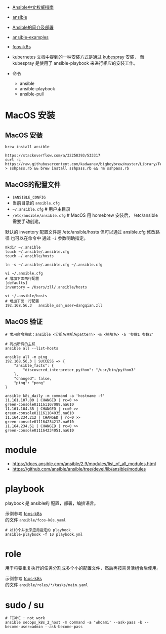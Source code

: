 - [Ansible中文权威指南](http://www.ansible.com.cn/)
- [ansible](https://www.ansible.com/)
- [Ansible的简介及部署](https://blog.csdn.net/qq_36023219/article/details/105763094)
- [ansible-examples](https://github.com/ansible/ansible-examples)
- [fcos-k8s](https://github.com/pvamos/fcos-k8s/blob/main/ansible/roles/kubeadm-init/tasks/main.yaml)
- kubernetes 文档中提到的一种安装方式是通过 [kubespray](https://github.com/kubernetes-sigs/kubespray) 安装，
 而 kubespray 是使用了 ansible-playbook 来进行相应的安装工作。

- 命令
    - ansible
    - ansible-playbook
    - ansible-pull


# MacOS 安装

## MacOS 安装
```shell
brew install ansible

https://stackoverflow.com/a/32258393/533317
curl -L https://raw.githubusercontent.com/kadwanev/bigboybrew/master/Library/Formula/sshpass.rb > sshpass.rb && brew install sshpass.rb && rm sshpass.rb
```


## MacOS的配置文件

- `$ANSIBLE_CONFIG`
- 当前目录的 `ansible.cfg`
- `~/.ansible.cfg`           # 用户主目录
- `/etc/ansible/ansible.cfg` # MacOS 用 homebrew 安装后， /etc/ansible 需要手动创建。

 
默认的 inventory 配置文件是 /etc/ansible/hosts  但可以通过 ansible.cfg 修改路径
也可以在命令中 通过 `-i` 参数明确指定。


```shell
mkdir ~/.ansible
touch ~/.ansible/.ansible.cfg
touch ~/.ansible/hosts

ln -s ~/.ansible/.ansible.cfg ~/.ansible.cfg

vi ~/.ansible.cfg
# 增加下面两行配置
[defaults]
inventory = /Users/zll/.ansible/hosts

vi ~/.ansible/hosts
# 增加下面一行配置
192.168.56.3   ansible_ssh_user=dangqian.zll
```
## MacOS 验证
```shell
# 常用命令格式：ansible <分组名主机名pattern> -m <模块名> -a '参数1 参数2'

# 列出所有的主机
ansible all --list-hosts

ansible all -m ping   
192.168.56.3 | SUCCESS => {
    "ansible_facts": {
        "discovered_interpreter_python": "/usr/bin/python3"
    },
    "changed": false,
    "ping": "pong"
}

ansible k8s_daily -m command -a 'hostname -f'
11.161.107.89 | CHANGED | rc=0 >>
green-console011161107089.na610
11.161.104.35 | CHANGED | rc=0 >>
green-console011161104035.na610
11.164.234.212 | CHANGED | rc=0 >>
green-console011164234212.na610
11.164.234.51 | CHANGED | rc=0 >>
green-console011164234051.na610
```



# module 
- https://docs.ansible.com/ansible/2.9/modules/list_of_all_modules.html
- https://github.com/ansible/ansible/tree/devel/lib/ansible/modules


# playbook 
playbook 是 ansible的 配置，部署，编排语言。

示例参考  [fcos-k8s](https://github.com/pvamos/fcos-k8s/blob/main/ansible/roles/kubeadm-init/tasks/main.yaml)  
的文件 `ansible/fcos-k8s.yaml`


```shell
# 以10个并发来应用指定的 playbook
ansible-playbook -f 10 playbook.yml 
```


# role

用于将要重复执行的任务分割成多个小的配置文件，然后再按需灵活组合后使用。

示例参考  [fcos-k8s](https://github.com/pvamos/fcos-k8s/blob/main/ansible/roles/kubeadm-init/tasks/main.yaml)  
的文件 `ansible/roles/*/tasks/main.yaml`


# sudo / su
```shell
# FIXME : not work
ansible secops_k8s_2_host -m command -a 'whoami' --ask-pass -b --become-user=admin --ask-become-pass
```